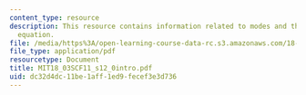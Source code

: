 ```yaml
---
content_type: resource
description: This resource contains information related to modes and the characteristic
  equation.
file: /media/https%3A/open-learning-course-data-rc.s3.amazonaws.com/18-03sc-differential-equations-fall-2011/dc32d4dc11be1aff1ed9fecef3e3d736_MIT18_03SCF11_s12_0intro.pdf
file_type: application/pdf
resourcetype: Document
title: MIT18_03SCF11_s12_0intro.pdf
uid: dc32d4dc-11be-1aff-1ed9-fecef3e3d736
---
```

